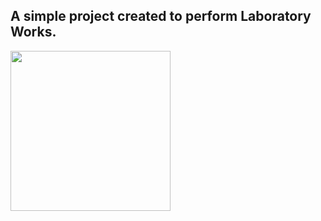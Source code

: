 ## **A simple project created to perform Laboratory Works.**

<img src="https://github.com/flyingllama1/simple_prj/blob/main/important.gif?raw=true" height="256">
